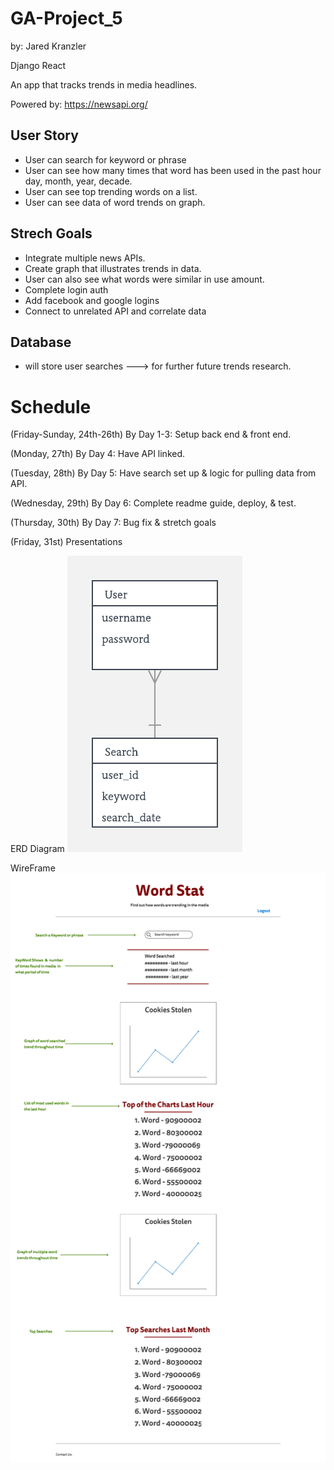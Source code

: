 # GA-Project_5
by: Jared Kranzler

Django
React

An app that tracks trends in media headlines.

Powered by: https://newsapi.org/

## User Story
* User can search for keyword or phrase
* User can see how many times that word has been used in the past hour day, month, year, decade.
* User can see top trending words on a list.
* User can see data of word trends on graph.

## Strech Goals
* Integrate multiple news APIs.
* Create graph that illustrates trends in data.
* User can also see what words were similar in use amount.
* Complete login auth
* Add facebook and google logins 
* Connect to unrelated API and correlate data

## Database
* will store user searches ---> for further future trends research.

# Schedule
(Friday-Sunday, 24th-26th)
By Day 1-3: Setup back end & front end.

(Monday, 27th)
By Day 4: Have API linked.

(Tuesday, 28th)
By Day 5: Have search set up & logic for pulling data from API.

(Wednesday, 29th)
By Day 6: Complete readme guide, deploy, & test.

(Thursday, 30th)
By Day 7: Bug fix & stretch goals

(Friday, 31st)
Presentations 


ERD Diagram
![alt text](https://github.com/jaredkranzler/GA-Project_5/blob/master/Images/DBMS%20ER%20Diagram.png)

WireFrame
![alt text](https://github.com/jaredkranzler/GA-Project_5/blob/master/Images/Main.png)









